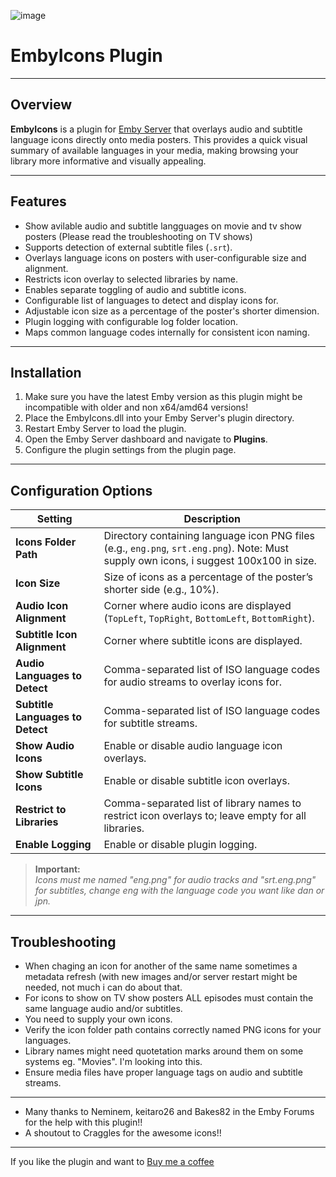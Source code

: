 ![image](https://github.com/user-attachments/assets/90ed1d7b-e0ed-46c6-94f4-4ffdd47aa9db)

# EmbyIcons Plugin

---

## Overview

**EmbyIcons** is a plugin for [Emby Server](https://emby.media/) that overlays audio and subtitle language icons directly onto media posters. This provides a quick visual summary of available languages in your media, making browsing your library more informative and visually appealing.

---

## Features

- Show avilable audio and subtitle langguages on movie and tv show posters (Please read the troubleshooting on TV shows) 
- Supports detection of external subtitle files (`.srt`).
- Overlays language icons on posters with user-configurable size and alignment.
- Restricts icon overlay to selected libraries by name.
- Enables separate toggling of audio and subtitle icons.
- Configurable list of languages to detect and display icons for.
- Adjustable icon size as a percentage of the poster's shorter dimension.
- Plugin logging with configurable log folder location.
- Maps common language codes internally for consistent icon naming.

---

## Installation

1. Make sure you have the latest Emby version as this plugin might be incompatible with older and non x64/amd64 versions!
2. Place the EmbyIcons.dll into your Emby Server's plugin directory.
3. Restart Emby Server to load the plugin.
4. Open the Emby Server dashboard and navigate to **Plugins**.
5. Configure the plugin settings from the plugin page.

---

## Configuration Options

| Setting                      | Description                                                                                      |
|------------------------------|--------------------------------------------------------------------------------------------------|
| **Icons Folder Path**         | Directory containing language icon PNG files (e.g., `eng.png`, `srt.eng.png`). Note: Must supply own icons, i suggest 100x100 in size.|
| **Icon Size**                 | Size of icons as a percentage of the poster’s shorter side (e.g., 10%).                           |
| **Audio Icon Alignment**      | Corner where audio icons are displayed (`TopLeft`, `TopRight`, `BottomLeft`, `BottomRight`).      |
| **Subtitle Icon Alignment**   | Corner where subtitle icons are displayed.                                                        |
| **Audio Languages to Detect** | Comma-separated list of ISO language codes for audio streams to overlay icons for.                |
| **Subtitle Languages to Detect** | Comma-separated list of ISO language codes for subtitle streams.                               |
| **Show Audio Icons**          | Enable or disable audio language icon overlays.                                                   |
| **Show Subtitle Icons**       | Enable or disable subtitle icon overlays.                                                         |
| **Restrict to Libraries**     | Comma-separated list of library names to restrict icon overlays to; leave empty for all libraries.|
| **Enable Logging**            | Enable or disable plugin logging.                                                                 |

> **Important:**  
> _Icons must me named "eng.png" for audio tracks and "srt.eng.png" for subtitles, change eng with the language code you want like dan or jpn._

---

## Troubleshooting

- When chaging an icon for another of the same name sometimes a metadata refresh (with new images and/or server restart might be needed, not much i can do about that.
- For icons to show on TV show posters ALL episodes must contain the same language audio and/or subtitles.
- You need to supply your own icons. 
- Verify the icon folder path contains correctly named PNG icons for your languages.  
- Library names might need quotetation marks around them on some systems eg. "Movies". I'm looking into this.
- Ensure media files have proper language tags on audio and subtitle streams.  

---

- Many thanks to Neminem, keitaro26 and Bakes82 in the Emby Forums for the help with this plugin!!
- A shoutout to Craggles for the awesome icons!!

---

If you like the plugin and want to [Buy me a coffee](https://www.paypal.com/donate/?hosted_button_id=KEXBXYM4KFPE8)
